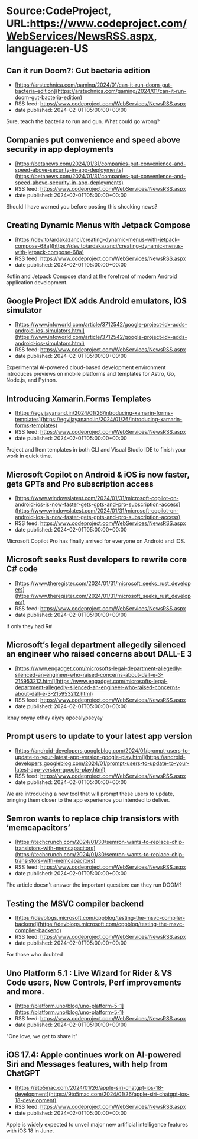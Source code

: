 # Source:CodeProject, URL:https://www.codeproject.com/WebServices/NewsRSS.aspx, language:en-US

## Can it run Doom?: Gut bacteria edition
 - [https://arstechnica.com/gaming/2024/01/can-it-run-doom-gut-bacteria-edition](https://arstechnica.com/gaming/2024/01/can-it-run-doom-gut-bacteria-edition)
 - RSS feed: https://www.codeproject.com/WebServices/NewsRSS.aspx
 - date published: 2024-02-01T05:00:00+00:00

Sure, teach the bacteria to run and gun. What could go wrong?

## Companies put convenience and speed above security in app deployments
 - [https://betanews.com/2024/01/31/companies-put-convenience-and-speed-above-security-in-app-deployments](https://betanews.com/2024/01/31/companies-put-convenience-and-speed-above-security-in-app-deployments)
 - RSS feed: https://www.codeproject.com/WebServices/NewsRSS.aspx
 - date published: 2024-02-01T05:00:00+00:00

Should I have warned you before posting this shocking news?

## Creating Dynamic Menus with Jetpack Compose
 - [https://dev.to/ardakazanci/creating-dynamic-menus-with-jetpack-compose-68a](https://dev.to/ardakazanci/creating-dynamic-menus-with-jetpack-compose-68a)
 - RSS feed: https://www.codeproject.com/WebServices/NewsRSS.aspx
 - date published: 2024-02-01T05:00:00+00:00

Kotlin and Jetpack Compose stand at the forefront of modern Android application development.

## Google Project IDX adds Android emulators, iOS simulator
 - [https://www.infoworld.com/article/3712542/google-project-idx-adds-android-ios-simulators.html](https://www.infoworld.com/article/3712542/google-project-idx-adds-android-ios-simulators.html)
 - RSS feed: https://www.codeproject.com/WebServices/NewsRSS.aspx
 - date published: 2024-02-01T05:00:00+00:00

Experimental AI-powered cloud-based development environment introduces previews on mobile platforms and templates for Astro, Go, Node.js, and Python.

## Introducing Xamarin.Forms Templates
 - [https://egvijayanand.in/2024/01/26/introducing-xamarin-forms-templates](https://egvijayanand.in/2024/01/26/introducing-xamarin-forms-templates)
 - RSS feed: https://www.codeproject.com/WebServices/NewsRSS.aspx
 - date published: 2024-02-01T05:00:00+00:00

Project and Item templates in both CLI and Visual Studio IDE to finish your work in quick time.

## Microsoft Copilot on Android & iOS is now faster, gets GPTs and Pro subscription access
 - [https://www.windowslatest.com/2024/01/31/microsoft-copilot-on-android-ios-is-now-faster-gets-gpts-and-pro-subscription-access](https://www.windowslatest.com/2024/01/31/microsoft-copilot-on-android-ios-is-now-faster-gets-gpts-and-pro-subscription-access)
 - RSS feed: https://www.codeproject.com/WebServices/NewsRSS.aspx
 - date published: 2024-02-01T05:00:00+00:00

Microsoft Copilot Pro has finally arrived for everyone on Android and iOS.

## Microsoft seeks Rust developers to rewrite core C# code
 - [https://www.theregister.com/2024/01/31/microsoft_seeks_rust_developers](https://www.theregister.com/2024/01/31/microsoft_seeks_rust_developers)
 - RSS feed: https://www.codeproject.com/WebServices/NewsRSS.aspx
 - date published: 2024-02-01T05:00:00+00:00

If only they had R#

## Microsoft’s legal department allegedly silenced an engineer who raised concerns about DALL-E 3
 - [https://www.engadget.com/microsofts-legal-department-allegedly-silenced-an-engineer-who-raised-concerns-about-dall-e-3-215953212.html](https://www.engadget.com/microsofts-legal-department-allegedly-silenced-an-engineer-who-raised-concerns-about-dall-e-3-215953212.html)
 - RSS feed: https://www.codeproject.com/WebServices/NewsRSS.aspx
 - date published: 2024-02-01T05:00:00+00:00

Ixnay onyay ethay aiyay apocalypseyay

## Prompt users to update to your latest app version
 - [https://android-developers.googleblog.com/2024/01/prompt-users-to-update-to-your-latest-app-version-google-play.html](https://android-developers.googleblog.com/2024/01/prompt-users-to-update-to-your-latest-app-version-google-play.html)
 - RSS feed: https://www.codeproject.com/WebServices/NewsRSS.aspx
 - date published: 2024-02-01T05:00:00+00:00

We are introducing a new tool that will prompt these users to update, bringing them closer to the app experience you intended to deliver.

## Semron wants to replace chip transistors with ‘memcapacitors’
 - [https://techcrunch.com/2024/01/30/semron-wants-to-replace-chip-transistors-with-memcapacitors](https://techcrunch.com/2024/01/30/semron-wants-to-replace-chip-transistors-with-memcapacitors)
 - RSS feed: https://www.codeproject.com/WebServices/NewsRSS.aspx
 - date published: 2024-02-01T05:00:00+00:00

The article doesn't answer the important question: can they run DOOM?

## Testing the MSVC compiler backend
 - [https://devblogs.microsoft.com/cppblog/testing-the-msvc-compiler-backend](https://devblogs.microsoft.com/cppblog/testing-the-msvc-compiler-backend)
 - RSS feed: https://www.codeproject.com/WebServices/NewsRSS.aspx
 - date published: 2024-02-01T05:00:00+00:00

For those who doubted

## Uno Platform 5.1 : Live Wizard for Rider & VS Code users, New Controls, Perf improvements and more.
 - [https://platform.uno/blog/uno-platform-5-1](https://platform.uno/blog/uno-platform-5-1)
 - RSS feed: https://www.codeproject.com/WebServices/NewsRSS.aspx
 - date published: 2024-02-01T05:00:00+00:00

"One love, we get to share it"

## iOS 17.4: Apple continues work on AI-powered Siri and Messages features, with help from ChatGPT
 - [https://9to5mac.com/2024/01/26/apple-siri-chatgpt-ios-18-development](https://9to5mac.com/2024/01/26/apple-siri-chatgpt-ios-18-development)
 - RSS feed: https://www.codeproject.com/WebServices/NewsRSS.aspx
 - date published: 2024-02-01T05:00:00+00:00

Apple is widely expected to unveil major new artificial intelligence features with iOS 18 in June.

